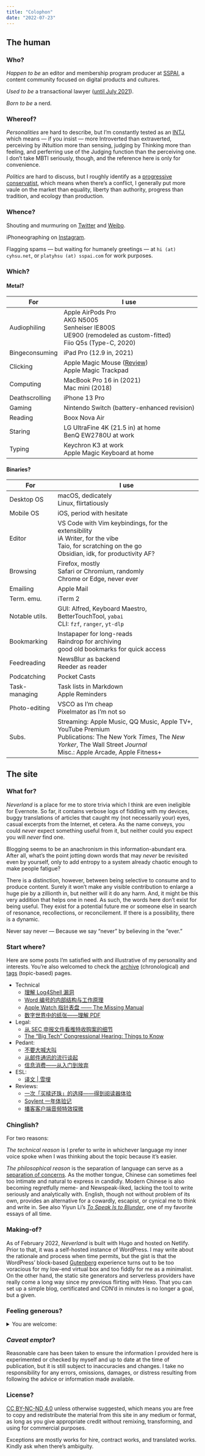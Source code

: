 ```yaml
---
title: "Colophon"
date: "2022-07-23"
---
```


## The human

### Who?

*Happen to be* an editor and membership program producer at [SSPAI](https://sspai.com), a content community focused on digital products and cultures.

*Used to be* a transactional lawyer ([until July 2021](/2021/07/postmortem-on-a-jobby-job/)).

*Born to be* a nerd.

### Whereof?

*Personalities* are hard to describe, but I’m constantly tested as an [INTJ](https://en.wikipedia.org/w/index.php?title=INTJ&redirect=no), which means — if you insist — more Introverted than extraverted, perceiving by iNtuition more than sensing, judging by Thinking more than feeling, and perferring use of the Judging function than the perceiving one. I don’t take MBTI seriously, though, and the reference here is only for convenience.

*Politics* are hard to discuss, but I roughly identify as a [progressive conservatist](https://en.wikipedia.org/wiki/Progressive_conservatism), which means when there’s a conflict, I generally put more vaule on the market than equality, liberty than authority, progress than tradition, and ecology than production.

### Whence?

Shouting and murmuring on [Twitter](https://twitter.com/PlatyHsu) and [Weibo](https://www.weibo.com/1933586711/profile).

iPhoneographing on [Instagram](https://instagram.com/platy_hsu).

Flagging spams — but waiting for humanely greetings — at `hi (at) cyhsu.net`, or `platyhsu (at) sspai.com` for work purposes.

### Which?

#### Metal?

| For | I use |
| --- | --- |
| Audiophiling | Apple AirPods Pro <br> AKG N5005 <br> Senheiser IE800S <br> UE900 (remodeled as custom-fitted) <br> Fiio Q5s (Type-C, 2020) |
| Bingeconsuming | iPad Pro (12.9 in, 2021) |
| Clicking | Apple Magic Mouse ([Review](/2020/05/defense-for-magic-mouse/))<br> Apple Magic Trackpad |
| Computing | MacBook Pro 16 in (2021) <br> Mac mini (2018) |
| Deathscrolling | iPhone 13 Pro |
| Gaming | Nintendo Switch (battery-enhanced revision) |
| Reading | Boox Nova Air |
| Staring | LG UltraFine 4K (21.5 in) at home <br> BenQ EW2780U at work|
| Typing | Keychron K3 at work<br> Apple Magic Keyboard at home|

#### Binaries?

| For | I use |
| --- | --- |
| Desktop OS | macOS, dedicately <br> Linux, flirtatiously |
| Mobile OS | iOS, period with hesitate |
| Editor | VS Code with Vim keybindings, for the extensibility <br> iA Writer, for the vibe <br> Taio, for scratching on the go <br> Obsidian, idk, for productivity AF? |
| Browsing | Firefox, mostly <br> Safari or Chromium, randomly <br> Chrome or Edge, never ever |
| Emailing | Apple Mail |
| Term. emu. | iTerm 2 |
| Notable utils. | GUI: Alfred, Keyboard Maestro, BetterTouchTool, `yabai` <br> CLI: `fzf`, `ranger`, `yt-dlp` |
| Bookmarking | Instapaper for long-reads <br> Raindrop for archiving <br> good old bookmarks for quick access |
| Feedreading | NewsBlur as backend <br> Reeder as reader |
| Podcatching | Pocket Casts |
| Task-managing | Task lists in Markdown <br> Apple Reminders |
| Photo-editing | VSCO as I’m cheap <br> Pixelmator as I’m not so |
| Subs. | Streaming: Apple Music, QQ Music, Apple TV+, YouTube Premium <br> Publications: The New York *Times*, The *New Yorker*, The Wall Street *Journal* <br> Misc.: Apple Arcade, Apple Fitness+ |

## The site

### What for?

*Neverland* is a place for me to store trivia which I think are even ineligible for Evernote. So far, it contains verbose logs of fiddling with my devices, buggy translations of articles that caught my (not necessarily your) eyes, casual excerpts from the Internet, et cetera. As the name conveys, you could *never* expect something useful from it, but neither could you expect you will *never* find one.

Blogging seems to be an anachronism in this information-abundant era. After all, what’s the point jotting down words that may *never* be revisited even by yourself, only to add entropy to a system already chaotic enough to make people fatigue?

There is a distinction, however, between being selective to consume and to produce content. Surely it won’t make any visible contribution to enlarge a huge pie by a zillionth in, but neither will it do any harm. And, it might be this very addition that helps one in need. As such, the words here don’t exist for being useful. They exist for a potential future me or someone else in search of resonance, recollections, or reconcilement. If there is a possibility, there is a dynamic.

Never say never — Because we say “never” by believing in the “ever.”

### Start where?

Here are some posts I’m satisfied with and illustrative of my personality and interests. You’re also welcomed to check the [archive](/archive/) (chronological) and [tags](/tags/) (topic-based) pages.

- Technical
    - [理解 Log4Shell 漏洞](/2021/12/understand-log4shell-exploit/)
    - [Word 编号的内部结构与工作原理](/2021/08/word-numbering-internals/)
    - [Apple Watch 指针表盘 —— The Missing Manual](/2020/10/apple-watch-analog-faces-the-missing-manual/)
    - [数字世界中的纸张——理解 PDF](/2018/09/understanding-pdf-the-digitalized-paper/)
- Legal:
    - [从 SEC 申报文件看推特收购案的细节](/2022/04/twitter-merger-explained)
    - [The “Big Tech” Congressional Hearing: Things to Know](/2020/08/big-tech-congressional-hearing/)
- Pedant:
    - [不要大喊大叫](/2021/03/do-not-shout/)
    - [从邮件通讯的流行谈起](/2020/03/on-the-popularity-of-newsletters/)
    - [信息消费——从入门到放弃](/2019/02/2018-review-art-of-forsaking/)
- ESL:
    - [译文 | 雪埋](/2020/11/snowed-under/)
- Reviews:
    - [一次「买椟还珠」的选择——得到阅读器体验](/2019/12/flow-ereader-review/)
    - [Soylent 一年体验记](/2019/09/one-year-with-soylent/)
    - [播客客户端音频特效探微](/2017/03/podcast-apps-audio-fx-internals/)

### Chinglish?

For two reasons:

*The technical reason* is I prefer to write in whichever language my inner voice spoke when I was thinking about the topic because it’s easier.

*The philosophical reason* is the separation of language can serve as a [separation of concerns](https://en.wikipedia.org/wiki/Separation_of_concerns). As the mother tongue, Chinese can sometimes feel too intimate and natural to express in candidly. Modern Chinese is also becoming regretfully meme- and Newspeak-liked, lacking the tool to write seriously and analytically with. English, though not without problem of its own, provides an alternative for a cowardly, escapist, or cynical me to think and write in. See also Yiyun Li’s [*To Speak Is to Blunder*](https://www.newyorker.com/magazine/2017/01/02/to-speak-is-to-blunder), one of my favorite essays of all time.

### Making-of?

As of February 2022, *Neverland* is built with Hugo and hosted on Netlify. Prior to that, it was a self-hosted instance of WordPress. I may write about the rationale and process when time permits, but the gist is that the WordPress’ block-based [Gutenberg](https://wordpress.org/gutenberg/) experience turns out to be too voracious for my low-end virtual box and too fiddly for me as a minimalist. On the other hand, the static site generators and serverless providers have really come a long way since my previous flirting with Hexo. That you can set up a simple blog, certificated and CDN’d in minutes is no longer a goal, but a given.

### Feeling generous?

<details>
  <summary>You are welcome:</summary>
  <img src="https://p178.p0.n0.cdn.getcloudapp.com/items/E0uoOzlX/1064d311-dab2-473e-9aa5-e808e7028df2.png?v=b60fa6f45653163749d49c2476be2fec"></img>
</details>

### *Caveat emptor*?

Reasonable care has been taken to ensure the information I provided here is experimented or checked by myself and up to date at the time of publication, but it is still subject to inaccuracies and changes. I take no responsibility for any errors, omissions, damages, or distress resulting from following the advice or information made available.

### License?

[CC BY-NC-ND 4.0](https://creativecommons.org/licenses/by-nc-nd/4.0/) unless otherwise suggested, which means you are free to copy and redistribute the material from this site in any medium or format, as long as you give appropriate credit without remixing, transforming, and using for commercial purposes.

Exceptions are mostly works for hire, contract works, and translated works. Kindly ask when there’s ambiguity.
